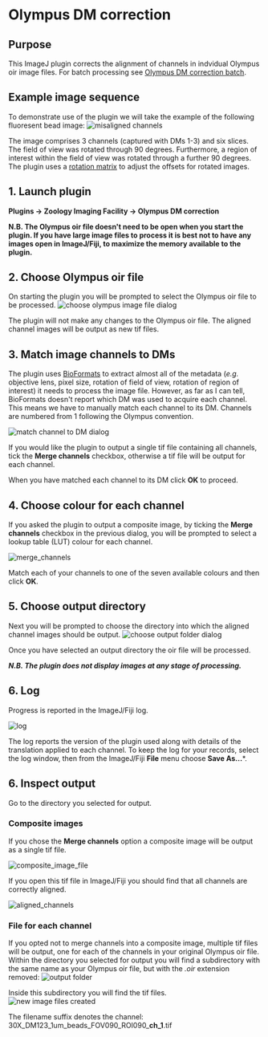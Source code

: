 # Olympus DM correction 

## Purpose
This ImageJ plugin corrects the alignment of channels in indvidual Olympus oir image files. For batch processing see [Olympus DM correction batch](https://github.com/WaylandM/dichroic-mirror-offsets/blob/master/docs/batch_plugin.md).

## Example image sequence
To demonstrate use of the plugin we will take the example of the following fluoresent bead image:
![misaligned channels](img/misaligned_channels.png)

The image comprises 3 channels (captured with DMs 1-3) and six slices. The field of view was rotated through 90 degrees. Furthermore, a region of interest within the field of view was rotated through a further 90 degrees. The plugin uses a [rotation matrix](https://en.wikipedia.org/wiki/Rotation_matrix) to adjust the offsets for rotated images.

## 1. Launch plugin
**Plugins -> Zoology Imaging Facility -> Olympus DM correction**

**N.B. The Olympus oir file doesn't need to be open when you start the plugin. If you have large image files to process it is best not to have any images open in ImageJ/Fiji, to maximize the memory available to the plugin.**

## 2. Choose Olympus oir file 
On starting the plugin you will be prompted to select the Olympus oir file to be processed.
![choose olympus image file dialog](img/choose_olympus_oir_file.png)

The plugin will not make any changes to the Olympus oir file. The aligned channel images will be output as new tif files.

## 3. Match image channels to DMs
The plugin uses [BioFormats](https://www.openmicroscopy.org/bio-formats/) to extract almost all of the metadata (*e.g.* objective lens, pixel size, rotation of field of view, rotation of region of interest) it needs to process the image file. However, as far as I can tell, BioFormats doesn't report which DM was used to acquire each channel. This means we have to manually match each channel to its DM. Channels are numbered from 1 following the Olympus convention.

![match channel to DM dialog](img/match_channel_to_DM.png)

If you would like the plugin to output a single tif file containing all channels, tick the **Merge channels** checkbox, otherwise a tif file will be output for each channel.

When you have matched each channel to its DM click **OK** to proceed.

## 4. Choose colour for each channel
If you asked the plugin to output a composite image, by ticking the **Merge channels** checkbox in the previous dialog, you will be prompted to select a lookup table (LUT) colour for each channel.

![merge_channels](img/merge_channels.png)

Match each of your channels to one of the seven available colours and then click **OK**.

## 5. Choose output directory
Next you will be prompted to choose the directory into which the aligned channel images should be output.
![choose output folder dialog](img/choose_output_folder.png)

Once you have selected an output directory the oir file will be processed.

***N.B. The plugin does not display images at any stage of processing.***

## 6. Log
Progress is reported in the ImageJ/Fiji log.

![log](img/log.png)

The log reports the version of the plugin used along with details of the translation applied to each channel. To keep the log for your records, select the log window, then from the ImageJ/Fiji **File** menu choose **Save As...***.

## 6. Inspect output
Go to the directory you selected for output. 
### Composite images
If you chose the **Merge channels** option a composite image will be output as a single tif file.

![composite_image_file](img/output_folder_merge.png)

If you open this tif file in ImageJ/Fiji you should find that all channels are correctly aligned.

![aligned_channels](img/aligned_channels.png)

### File for each channel
If you opted not to merge channels into a composite image, multiple tif files will be output, one for each of the channels in your original Olympus oir file. Within the directory you selected for output you will find a subdirectory with the same name as your Olympus oir file, but with the *.oir* extension removed:
![output folder](img/output_folder.png)

Inside this subdirectory you will find the tif files.  
![new image files created](img/files_created.png)

The filename suffix denotes the channel:
30X_DM123_1um_beads_FOV090_ROI090_**ch_1**.tif


